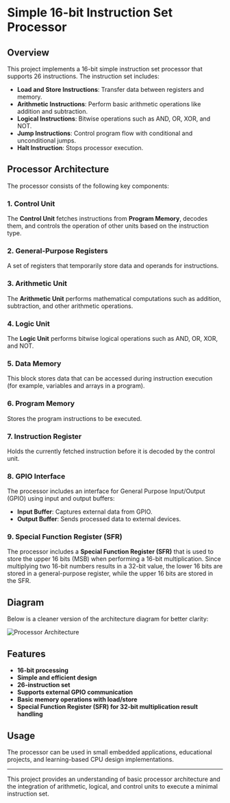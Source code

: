 
# Simple 16-bit Instruction Set Processor

## Overview
This project implements a 16-bit simple instruction set processor that supports 26 instructions. The instruction set includes:
- **Load and Store Instructions**: Transfer data between registers and memory.
- **Arithmetic Instructions**: Perform basic arithmetic operations like addition and subtraction.
- **Logical Instructions**: Bitwise operations such as AND, OR, XOR, and NOT.
- **Jump Instructions**: Control program flow with conditional and unconditional jumps.
- **Halt Instruction**: Stops processor execution.

## Processor Architecture
The processor consists of the following key components:

### 1. Control Unit
The **Control Unit** fetches instructions from **Program Memory**, decodes them, and controls the operation of other units based on the instruction type.

### 2. General-Purpose Registers
A set of registers that temporarily store data and operands for instructions.

### 3. Arithmetic Unit
The **Arithmetic Unit** performs mathematical computations such as addition, subtraction, and other arithmetic operations.

### 4. Logic Unit
The **Logic Unit** performs bitwise logical operations such as AND, OR, XOR, and NOT.

### 5. Data Memory
This block stores data that can be accessed during instruction execution (for example, variables and arrays in a program).

### 6. Program Memory
Stores the program instructions to be executed.

### 7. Instruction Register
Holds the currently fetched instruction before it is decoded by the control unit.

### 8. GPIO Interface
The processor includes an interface for General Purpose Input/Output (GPIO) using input and output buffers:
- **Input Buffer**: Captures external data from GPIO.
- **Output Buffer**: Sends processed data to external devices.

### 9. Special Function Register (SFR)
The processor includes a **Special Function Register (SFR)** that is used to store the upper 16 bits (MSB) when performing a 16-bit multiplication. Since multiplying two 16-bit numbers results in a 32-bit value, the lower 16 bits are stored in a general-purpose register, while the upper 16 bits are stored in the SFR.

## Diagram
Below is a cleaner version of the architecture diagram for better clarity:

![Processor Architecture](![A_diagram_depicts_a_block_diagram_of_a_16-bit_simp](https://github.com/user-attachments/assets/8bd60498-fa94-4c75-a219-7ee2c3f65abe))

## Features
- **16-bit processing**
- **Simple and efficient design**
- **26-instruction set**
- **Supports external GPIO communication**
- **Basic memory operations with load/store**
- **Special Function Register (SFR) for 32-bit multiplication result handling**

## Usage
The processor can be used in small embedded applications, educational projects, and learning-based CPU design implementations.

---

This project provides an understanding of basic processor architecture and the integration of arithmetic, logical, and control units to execute a minimal instruction set.
